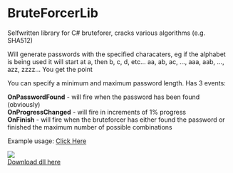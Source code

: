 # BruteForcerLib
Selfwritten library for C# bruteforer, cracks various algorithms (e.g. SHA512)

Will generate passwords with the specified characaters, eg if the alphabet is being used it will start at a, then b, c, d, etc...
aa, ab, ac, ..., aaa, aab, ..., azz, zzzz...   You get the point

You can specify a minimum and maximum password length.
Has 3 events:

<b>OnPasswordFound</b> - will fire when the password has been found (obviously)<br>
<b>OnProgressChanged</b> - will fire in increments of 1% progress<br>
<b>OnFinish</b> - will fire when the bruteforcer has either found the password or finished the maximum number of possible combinations<br>


Example usage:
<a href="http://pastebin.com/u4gGs9Yh">Click Here</a>


<img src="http://puu.sh/fc4t9/0b6cf03b97.png"></img>
<br>
<a href="https://github.com/ancientgods/BruteForcerLib/blob/master/BruteForceLib/obj/Debug/BruteForceLib.dll?raw=true">Download dll here</a>
